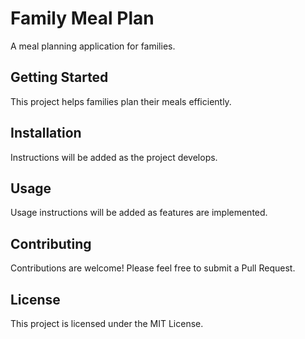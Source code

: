 # Family Meal Plan

A meal planning application for families.

## Getting Started

This project helps families plan their meals efficiently.

## Installation

Instructions will be added as the project develops.

## Usage

Usage instructions will be added as features are implemented.

## Contributing

Contributions are welcome! Please feel free to submit a Pull Request.

## License

This project is licensed under the MIT License. 